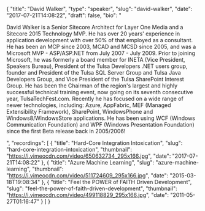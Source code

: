 {
  "title": "David Walker",
  "type": "speaker",
  "slug": "david-walker",
  "date": "2017-07-21T14:08:22",
  "draft": false,
  "bio": "<p>David Walker is a Senior Sitecore Architect for Layer One Media and a Sitecore 2015 Technology MVP. He has over 20 years' experience in application development with over 50% of that employed as a consultant. He has been an MCP since 2003, MCAD and MCSD since 2005, and was a Microsoft MVP - ASP/ASP.NET from July 2007 - July 2009. Prior to joining Microsoft, he was formerly a board member for INETA (Vice President, Speakers Bureau), President of the Tulsa Developers .NET users group, founder and President of the Tulsa SQL Server Group and Tulsa Java Developers Group, and Vice President of the Tulsa SharePoint Interest Group. He has been the Chairman of the region's largest and highly successful technical training event, now going on its seventh consecutive year, TulsaTechFest.com. Recently he has focused on a wide range of newer technologies, including: Azure, AppFabric, MEF (Managed Extensibility Framework), SharePoint, WindowsPhone and Windows8/WindowsStore applications. He has been using WCF (Windows Communication Foundation) and WPF (Windows Presentation Foundation) since the first Beta release back in 2005/2006!</p>",
  "recordings": [
    {
      "title": "Hard-Core Integration Intoxication",
      "slug": "hard-core-integration-intoxication",
      "thumbnail": "https://i.vimeocdn.com/video/650632734_295x166.jpg",
      "date": "2017-07-21T14:08:22"
    },
    {
      "title": "Azure Machine Learning",
      "slug": "azure-machine-learning",
      "thumbnail": "https://i.vimeocdn.com/video/511724609_295x166.jpg",
      "date": "2015-03-18T19:08:34"
    },
    {
      "title": "Feel the POWER of FAITH Driven Development",
      "slug": "feel-the-power-of-faith-driven-development",
      "thumbnail": "https://i.vimeocdn.com/video/499118829_295x166.jpg",
      "date": "2011-05-27T01:16:47"
    }
  ]
}